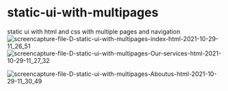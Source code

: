 # static-ui-with-multipages
static ui with html and css with multiple pages and navigation
![screencapture-file-D-static-ui-with-multipages-index-html-2021-10-29-11_26_51](https://user-images.githubusercontent.com/91652722/139394532-40675fdf-76df-47de-a503-9123e4665925.png)
![screencapture-file-D-static-ui-with-multipages-Our-services-html-2021-10-29-11_27_32](https://user-images.githubusercontent.com/91652722/139394741-9ce4437c-7081-4f8b-928c-75a1b2beba0c.png)

![screencapture-file-D-static-ui-with-multipages-Aboutus-html-2021-10-29-11_30_49](https://user-images.githubusercontent.com/91652722/139395011-7d3f53c2-ee17-4eca-994e-67049dc80791.png)
